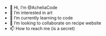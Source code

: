 - 👋 Hi, I’m @AcheliaCode
- 👀 I’m interested in art
- 🌱 I’m currently learning to code
- 💞️ I’m looking to collaborate on recipe website
- 📫 How to reach me (is a secret)

<!---
AcheliaCode/AcheliaCode is a ✨ special ✨ repository because its `README.md` (this file) appears on your GitHub profile.
You can click the Preview link to take a look at your changes.
--->
